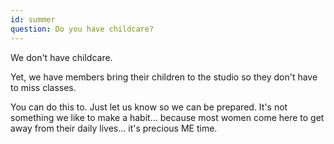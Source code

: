 ```yaml
---
id: summer
question: Do you have childcare?
---
```


We don't have childcare.

Yet, we have members bring their children to the studio so they don't have to miss classes.

You can do this to. Just let us know so we can be prepared. It's not something we like to make a habit... because most women come here to get away from their daily lives... it's precious ME time.
